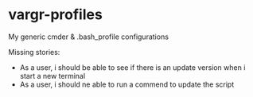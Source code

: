 # vargr-profiles
My generic cmder & .bash_profile configurations

Missing stories:
 - As a user, i should be able to see if there is an update version when i start a new terminal
 - As a user, i should ne able to run a commend to update the script
